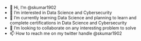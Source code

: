 - 👋 Hi, I’m @skumar1902
- 👀 I’m interested in Data Science and Cybersecurity
- 🌱 I’m currently learning Data Science and planning to learn and complete certifications in Data Science and Cybersecurity
- 💞️ I’m looking to collaborate on any interesting problem to solve
- 📫 How to reach me on my twitter handle @skumar1902

<!---
skumar1902/skumar1902 is a ✨ special ✨ repository because its `README.md` (this file) appears on your GitHub profile.
You can click the Preview link to take a look at your changes.
--->
